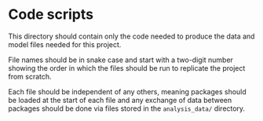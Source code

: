 # Code scripts

This directory should contain only the code needed to produce the data and model
files needed for this project.

File names should be in snake case and start with a two-digit number showing the
order in which the files should be run to replicate the project from scratch.

Each file should be independent of any others, meaning packages should be loaded
at the start of each file and any exchange of data between packages should be
done via files stored in the `analysis_data/` directory.
